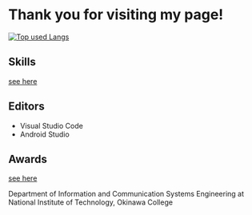 # Thank you for visiting my page!

[![Top used Langs](https://github-readme-stats.vercel.app/api/top-langs/?username=wassy310&layout=compact&theme=tokyonight)](https://github.com/wassy310/)

## Skills
[see here](https://github.com/wassy310/wassy310/blob/main/SKILL.md)

## Editors
- Visual Studio Code
- Android Studio

## Awards
[see here](https://github.com/wassy310/wassy310/blob/main/AWARDS.md)

Department of Information and Communication Systems Engineering at National Institute of Technology, Okinawa College
